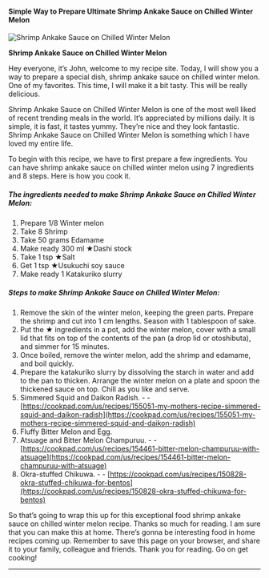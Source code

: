             

#### Simple Way to Prepare Ultimate Shrimp Ankake Sauce on Chilled Winter Melon

![Shrimp Ankake Sauce on Chilled Winter Melon](https://img-global.cpcdn.com/recipes/6542351083241472/751x532cq70/shrimp-ankake-sauce-on-chilled-winter-melon-recipe-main-photo.jpg)

**Shrimp Ankake Sauce on Chilled Winter Melon**

Hey everyone, it’s John, welcome to my recipe site. Today, I will show you a way to prepare a special dish, shrimp ankake sauce on chilled winter melon. One of my favorites. This time, I will make it a bit tasty. This will be really delicious.

Shrimp Ankake Sauce on Chilled Winter Melon is one of the most well liked of recent trending meals in the world. It’s appreciated by millions daily. It is simple, it is fast, it tastes yummy. They’re nice and they look fantastic. Shrimp Ankake Sauce on Chilled Winter Melon is something which I have loved my entire life.

To begin with this recipe, we have to first prepare a few ingredients. You can have shrimp ankake sauce on chilled winter melon using 7 ingredients and 8 steps. Here is how you cook it.

##### The ingredients needed to make Shrimp Ankake Sauce on Chilled Winter Melon:

1.  Prepare 1/8 Winter melon
2.  Take 8 Shrimp
3.  Take 50 grams Edamame
4.  Make ready 300 ml ★Dashi stock
5.  Take 1 tsp ★Salt
6.  Get 1 tsp ★Usukuchi soy sauce
7.  Make ready 1 Katakuriko slurry

##### Steps to make Shrimp Ankake Sauce on Chilled Winter Melon:

1.  Remove the skin of the winter melon, keeping the green parts. Prepare the shrimp and cut into 1 cm lengths. Season with 1 tablespoon of sake.
2.  Put the ★ ingredients in a pot, add the winter melon, cover with a small lid that fits on top of the contents of the pan (a drop lid or otoshibuta), and simmer for 15 minutes.
3.  Once boiled, remove the winter melon, add the shrimp and edamame, and boil quickly.
4.  Prepare the katakuriko slurry by dissolving the starch in water and add to the pan to thicken. Arrange the winter melon on a plate and spoon the thickened sauce on top. Chill as you like and serve.
5.  Simmered Squid and Daikon Radish. - - [https://cookpad.com/us/recipes/155051-my-mothers-recipe-simmered-squid-and-daikon-radish](https://cookpad.com/us/recipes/155051-my-mothers-recipe-simmered-squid-and-daikon-radish)
6.  Fluffy Bitter Melon and Egg.
7.  Atsuage and Bitter Melon Champuruu. - - [https://cookpad.com/us/recipes/154461-bitter-melon-champuruu-with-atsuage](https://cookpad.com/us/recipes/154461-bitter-melon-champuruu-with-atsuage)
8.  Okra-stuffed Chikuwa. - - [https://cookpad.com/us/recipes/150828-okra-stuffed-chikuwa-for-bentos](https://cookpad.com/us/recipes/150828-okra-stuffed-chikuwa-for-bentos)

So that’s going to wrap this up for this exceptional food shrimp ankake sauce on chilled winter melon recipe. Thanks so much for reading. I am sure that you can make this at home. There’s gonna be interesting food in home recipes coming up. Remember to save this page on your browser, and share it to your family, colleague and friends. Thank you for reading. Go on get cooking!

* * *